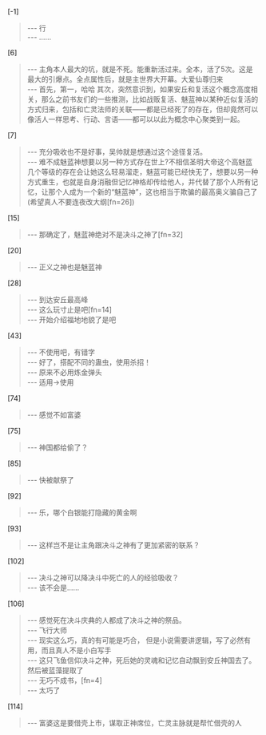 
[-1] 
>--- 行<br>
>--- ……<br>

[6] 
>--- 主角本人最大的坑，就是不死。能重新活过来。全本，活了5次。这是最大的引爆点。全点属性后，就是主世界大开幕。大爱仙尊归来<br>
>--- 首先，第一，哈哈
其次，突然意识到，如果安丘和复活这个概念高度相关，那么之前书友们的一些推测，比如战贩复活、魅蓝神以某种近似复活的方式归来，包括和亡灵法师的关联——都是已经死了的存在，但却竟然可以像活人一样思考、行动、言语——都可以以此为概念中心聚类到一起。<br>

[7] 
>--- 充分吸收也不是好事，吴帅就是想通过这个途径复活。<br>
>--- 难不成魅蓝神想要以另一种方式存在世上?不相信圣明大帝这个高魅蓝几个等级的存在会让她这么轻易溜走，魅蓝可能已经快无了，想要以另一种方式重生，也就是自身消融但记忆神格却传给他人，并代替了那个人所有记忆，让那个人成为一个新的“魅蓝神”，这也相当于欺骗的最高奥义骗自己了(希望真人不要连夜改大纲[fn=26])<br>

[15] 
>--- 那确定了，魅蓝神绝对不是决斗之神了[fn=32]<br>

[20] 
>--- 正义之神也是魅蓝神<br>

[28] 
>--- 到达安丘最高峰<br>
>--- 这么玩寸止是吧[fn=14]<br>
>--- 开始介绍福地地貌了是吧<br>

[43] 
>--- 不使用吧，有错字<br>
>--- 好了，搭配不同的蛊虫，使用杀招！<br>
>--- 原来不必用炼金弹头<br>
>--- 适用→使用<br>

[74] 
>--- 感觉不如富婆<br>

[75] 
>--- 神国都给偷了？<br>

[85] 
>--- 快被献祭了<br>

[92] 
>--- 乐，哪个白银能打隐藏的黄金啊<br>

[93] 
>--- 这样岂不是让主角跟决斗之神有了更加紧密的联系？<br>

[102] 
>--- 决斗之神可以降决斗中死亡的人的经验吸收？<br>
>--- 该不会是……<br>

[106] 
>--- 感觉死在决斗庆典的人都成了决斗之神的祭品。<br>
>--- 飞行大师<br>
>--- 现实这么巧，真的有可能是巧合，
但是小说需要讲逻辑，写了必然有用，而且真人不是小白写手<br>
>--- 这只飞鱼信仰决斗之神，死后她的灵魂和记忆自动飘到安丘神国去了。然后被蓝藻提取了<br>
>--- 无巧不成书，[fn=4]<br>
>--- 太巧了<br>

[114] 
>--- 富婆这是要借壳上市，谋取正神席位，亡灵主脉就是帮忙借壳的人<br>
